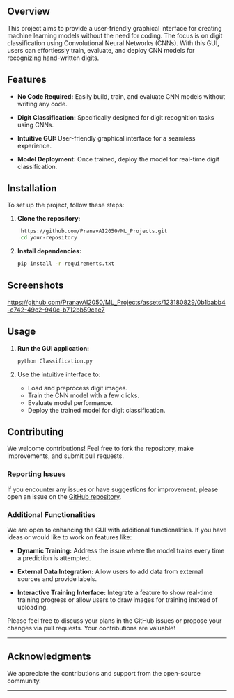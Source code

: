  

## Overview

This project aims to provide a user-friendly graphical interface for creating machine learning models without the need for coding. The focus is on digit classification using Convolutional Neural Networks (CNNs). With this GUI, users can effortlessly train, evaluate, and deploy CNN models for recognizing hand-written digits.

## Features

- **No Code Required:** Easily build, train, and evaluate CNN models without writing any code.
  
- **Digit Classification:** Specifically designed for digit recognition tasks using CNNs.

- **Intuitive GUI:** User-friendly graphical interface for a seamless experience.

- **Model Deployment:** Once trained, deploy the model for real-time digit classification.

## Installation

To set up the project, follow these steps:

1. **Clone the repository:**

    ```bash
     https://github.com/PranavAI2050/ML_Projects.git
     cd your-repository
    ```

2. **Install dependencies:**

    ```bash
    pip install -r requirements.txt
    ```
## Screenshots
https://github.com/PranavAI2050/ML_Projects/assets/123180829/0b1babb4-c742-49c2-940c-b712bb59cae7

## Usage

1. **Run the GUI application:**

    ```bash
    python Classification.py
    ```

2. Use the intuitive interface to:
   - Load and preprocess digit images.
   - Train the CNN model with a few clicks.
   - Evaluate model performance.
   - Deploy the trained model for digit classification.
## Contributing

We welcome contributions! Feel free to fork the repository, make improvements, and submit pull requests.

### Reporting Issues

If you encounter any issues or have suggestions for improvement, please open an issue on the [GitHub repository](
     https://github.com/PranavAI2050/ML_Projects.git).


### Additional Functionalities

We are open to enhancing the GUI with additional functionalities. If you have ideas or would like to work on features like:

- **Dynamic Training:** Address the issue where the model trains every time a prediction is attempted.
  
- **External Data Integration:** Allow users to add data from external sources and provide labels.

- **Interactive Training Interface:** Integrate a feature to show real-time training progress or allow users to draw images for training instead of uploading.

Please feel free to discuss your plans in the GitHub issues or propose your changes via pull requests. Your contributions are valuable!

---

## Acknowledgments

We appreciate the contributions and support from the open-source community.

---
